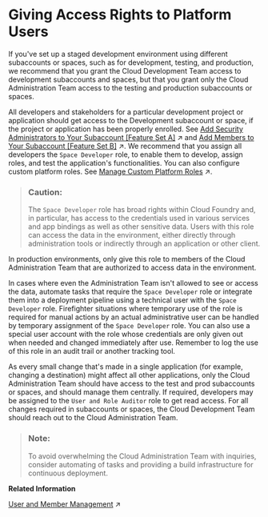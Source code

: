 <!-- loioa03d08e4038b46d480c410395593bbd2 -->

# Giving Access Rights to Platform Users

If you've set up a staged development environment using different subaccounts or spaces, such as for development, testing, and production, we recommend that you grant the Cloud Development Team access to development subaccounts and spaces, but that you grant only the Cloud Administration Team access to the testing and production subaccounts or spaces.

All developers and stakeholders for a particular development project or application should get access to the Development subaccount or space, if the project or application has been properly enrolled. See [Add Security Administrators to Your Subaccount [Feature Set A]](https://help.sap.com/viewer/65de2977205c403bbc107264b8eccf4b/Cloud/en-US/fea877c449ba4c5fbb0aafd92a80afb4.html "Running on the cloud management tools feature set A: Security administrators manage the user and role assignments in their subaccounts. They also determine which identity providers their subaccounts trust.") :arrow_upper_right: and [Add Members to Your Subaccount [Feature Set B]](https://help.sap.com/viewer/65de2977205c403bbc107264b8eccf4b/Cloud/en-US/1e1b7b60bb1b4764a2d4bb96bd73182d.html "Add members to your subaccount to enable users to access resources available there. Platform users manage subaccounts with cloud management tools, while business users consume applications and services.") :arrow_upper_right:. We recommend that you assign all developers the `Space Developer` role, to enable them to develop, assign roles, and test the application's functionalities. You can also configure custom platform roles. See [Manage Custom Platform Roles](https://help.sap.com/viewer/ea72206b834e4ace9cd834feed6c0e09/Cloud/en-US/ede5f721e78e4d678c87c8a200c564ca.html "Subaccount administrators can define custom platform roles and assign them to the members of its subaccounts.") :arrow_upper_right:.

> ### Caution:  
> The `Space Developer` role has broad rights within Cloud Foundry and, in particular, has access to the credentials used in various services and app bindings as well as other sensitive data. Users with this role can access the data in the environment, either directly through administration tools or indirectly through an application or other client.

In production environments, only give this role to members of the Cloud Administration Team that are authorized to access data in the environment.

In cases where even the Administration Team isn't allowed to see or access the data, automate tasks that require the `Space Developer` role or integrate them into a deployment pipeline using a technical user with the `Space Developer` role. Firefighter situations where temporary use of the role is required for manual actions by an actual administrative user can be handled by temporary assignment of the `Space Developer` role. You can also use a special user account with the role whose credentials are only given out when needed and changed immediately after use. Remember to log the use of this role in an audit trail or another tracking tool.

As every small change that's made in a single application \(for example, changing a destination\) might affect all other applications, only the Cloud Administration Team should have access to the test and prod subaccounts or spaces, and should manage them centrally. If required, developers may be assigned to the `User and Role Auditor` role to get read access. For all changes required in subaccounts or spaces, the Cloud Development Team should reach out to the Cloud Administration Team.

> ### Note:  
> To avoid overwhelming the Cloud Administration Team with inquiries, consider automating of tasks and providing a build infrastructure for continuous deployment.

**Related Information**  


[User and Member Management](https://help.sap.com/viewer/65de2977205c403bbc107264b8eccf4b/Cloud/en-US/cc1c676b43904066abb2a4838cbd0c37.html "On SAP BTP, member management happens at all levels from global account to environment, while user management is done for business applications.") :arrow_upper_right:

